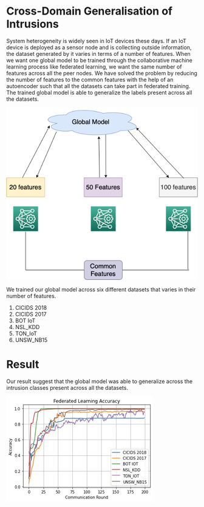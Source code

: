 # Cross-Domain Generalisation of Intrusions

System heterogeneity is widely seen in IoT devices these days. If an IoT device is deployed as a sensor node and is collecting outside information, the dataset generated by it varies in terms of a number of features. When we want one global model to be trained through the collaborative machine learning process like federated learning, we want the same number of features across all the peer nodes. We have solved the problem by reducing the number of features to the common features with the help of an autoencoder such that all the datasets can take part in federated training. The trained global model is able to generalize the labels present across all the datasets.



![alt text](https://github.com/cryptogeekk/Cross-Domain-Generalization-of-Intrusions/blob/main/System%20Heterogeneity.png)



We trained our global model across six different datasets that varies in their number of features.
1. CICIDS 2018
2. CICIDS 2017
3. BOT IoT
4. NSL_KDD
5. TON_IoT
6. UNSW_NB15

# Result
Our result suggest that the global model was able to generalize across the intrusion classes present across all the datasets.


![alt text](https://github.com/cryptogeekk/Cross-Domain-Generalization-of-Intrusions/blob/main/FL_Cross_domain_250.jpeg)
